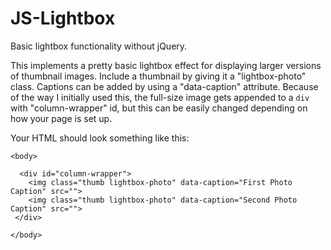 # JS-Lightbox
Basic lightbox functionality without jQuery.

This implements a pretty basic lightbox effect for displaying larger versions of thumbnail images. Include a thumbnail by giving it a "lightbox-photo" class. Captions can be added by using a "data-caption" attribute. Because of the way I initially used this, the full-size image gets appended to a `div` with "column-wrapper" id, but this can be easily changed depending on how your page is set up.

Your HTML should look something like this:

```
<body>

  <div id="column-wrapper">
    <img class="thumb lightbox-photo" data-caption="First Photo Caption" src="">
    <img class="thumb lightbox-photo" data-caption="Second Photo Caption" src="">
 </div>
            
</body>
```
